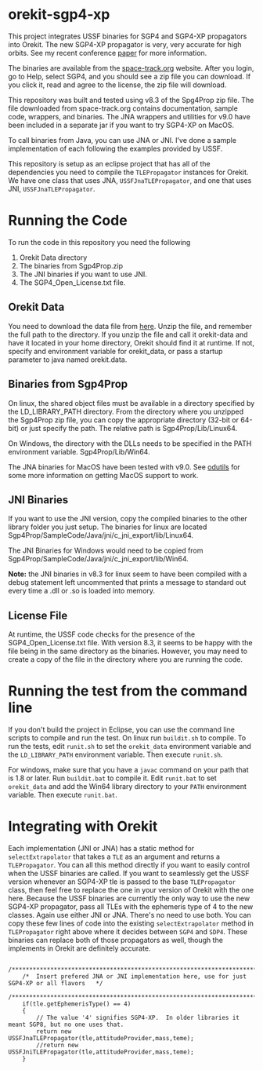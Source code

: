 # orekit-sgp4-xp
This project integrates USSF binaries for SGP4 and SGP4-XP propagators into Orekit.  The new SGP4-XP propagator is very, very accurate for high orbits.  See my recent conference [paper](https://amostech.com/TechnicalPapers/2021/Astrodynamics/Holincheck.pdf) for more information. 

The binaries are available from the [space-track.org](https://space-track.org) website.  After you login, go to Help, select SGP4, and you should see a zip file you can download.  If you click it, read and agree to the license, the zip file will download.

This repository was built and tested using v8.3 of the Spg4Prop zip file.  The file downloaded from space-track.org contains documentation, sample code, wrappers, and binaries.  The JNA wrappers and utilities for v9.0 have been included in a separate jar if you want to try SGP4-XP on MacOS.

To call binaries from Java, you can use JNA or JNI.  I've done a sample implementation of each following the examples provided by USSF.

This repository is setup as an eclipse project that has all of the dependencies you need to compile the `TLEPropagator` instances for Orekit.  We have one class that uses JNA, `USSFJnaTLEPropagator`, and one that uses JNI, `USSFJnaTLEPropagator`.

# Running the Code
To run the code in this repository you need the following
1. Orekit Data directory
2. The binaries from Sgp4Prop.zip
3. The JNI binaries if you want to use JNI.
4. The SGP4_Open_License.txt file.

## Orekit Data
You need to download the data file from [here](https://gitlab.orekit.org/orekit/orekit-data/-/archive/master/orekit-data-master.zip).  Unzip the file, and remember the full path to the directory.  If you unzip the file and call it orekit-data and have it located in your home directory, Orekit should find it at runtime.  If not, specify and environment variable for orekit_data, or pass a startup parameter to java named orekit.data.

## Binaries from Sgp4Prop
On linux, the shared object files must be available in a directory specified by the LD_LIBRARY_PATH directory.  From the directory where you unzipped the Sgp4Prop zip file, you can copy the appropriate directory (32-bit or 64-bit) or just specify the path.  The relative path is Sgp4Prop/Lib/Linux64.

On Windows, the directory with the DLLs needs to be specified in the PATH environment variable.  Sgp4Prop/Lib/Win64.

The JNA binaries for MacOS have been tested with v9.0.  See [odutils](https://github.com/aholinch/odutils/) for some more information on getting MacOS support to work.

## JNI Binaries
If you want to use the JNI version, copy the compiled binaries to the other library folder you just setup.  The binaries for linux are located Sgp4Prop/SampleCode/Java/jni/c_jni_export/lib/Linux64.

The JNI Binaries for Windows would need to be copied from Sgp4Prop/SampleCode/Java/jni/c_jni_export/lib/Win64.


**Note:** the JNI binaries in v8.3 for linux seem to have been compiled with a debug statement left uncommented that prints a message to standard out every time a .dll or .so is loaded into memory.
 
## License File
At runtime, the USSF code checks for the presence of the SGP4_Open_License.txt file.  With version 8.3, it seems to be happy with the file being in the same directory as the binaries.  However, you may need to create a copy of the file in the directory where you are running the code.

# Running the test from the command line
If you don't build the project in Eclipse, you can use the command line scripts to compile and run the test.  On linux run `buildit.sh` to compile.  To run the tests, edit `runit.sh` to set the `orekit_data` environment variable and the `LD_LIBRARY_PATH` environment variable.  Then execute `runit.sh`.

For windows, make sure that you have a `javac` command on your path that is 1.8 or later.  Run `buildit.bat` to compile it.  Edit `runit.bat` to set `orekit_data` and add the Win64 library directory to your `PATH` environment variable.  Then execute `runit.bat`. 


# Integrating with Orekit
Each implementation (JNI or JNA) has a static method for `selectExtrapolator` that takes a `TLE` as an argument and returns a `TLEPropagator`.  You can all this method directly if you want to easily control when the USSF binaries are called.  If you want to seamlessly get the USSF version whenever an SGP4-XP tle is passed to the base `TLEPropagator` class, then feel free to replace the one in your version of Orekit with the one here.  Because the USSF binaries are currently the only way to use the new SGP4-XP propagator, pass all TLEs with the ephemeris type of 4 to the new classes.  Again use either JNI or JNA.  There's no need to use both.  You can copy these few lines of code into the existing `selectExtrapolator` method in `TLEPropagator` right above where it decides between `SGP4` and `SDP4`.  These binaries can replace both of those propagators as well, though the implements in Orekit are definitely accurate.

        /******************************************************************************************/
        /*  Insert prefered JNA or JNI implementation here, use for just SGP4-XP or all flavors   */
        /******************************************************************************************/
        if(tle.getEphemerisType() == 4)
        {
        	// The value '4' signifies SGP4-XP.  In older libraries it meant SGP8, but no one uses that.
        	return new USSFJnaTLEPropagator(tle,attitudeProvider,mass,teme);
        	//return new USSFJniTLEPropagator(tle,attitudeProvider,mass,teme);
        }
